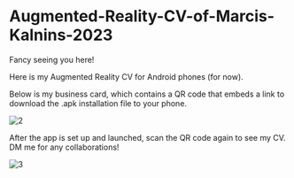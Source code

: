 # Augmented-Reality-CV-of-Marcis-Kalnins-2023

Fancy seeing you here!

Here is my Augmented Reality CV for Android phones (for now).

Below is my business card, which contains a QR code that embeds a link to download the .apk installation file to your phone.

![2](https://github.com/user-attachments/assets/4a376025-c891-4e7a-ad24-386c23ba6af3)

After the app is set up and launched, scan the QR code again to see my CV. 
DM me for any collaborations!

![3](https://github.com/user-attachments/assets/6fa4d712-cb78-46f8-bef8-11e9e0de0829)
